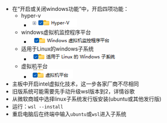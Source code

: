 - 在“开启或关闭windows功能”中，开启四项功能：
	- hyper-v
		- ![image.png](../assets/image_1699970155619_0.png)
	- windows虚拟机监控程序平台
		- ![image.png](../assets/image_1699970181314_0.png)
	- 适用于Linux的windows子系统
		- ![image.png](../assets/image_1699970208057_0.png)
	- 虚拟机平台
		- ![image.png](../assets/image_1699970220030_0.png)
- 主板中开启intel虚拟化技术，这一步各家厂商不尽相同
- 旧版系统可能需要先手动升级wsl版本到2，详情谷歌
- 从微软商城中选择linux子系统发行版安装(ubuntu或其他发行版)
- 运行：``wsl --install``
- 重启电脑后在终端中输入`ubuntu`或`wsl`进入子系统